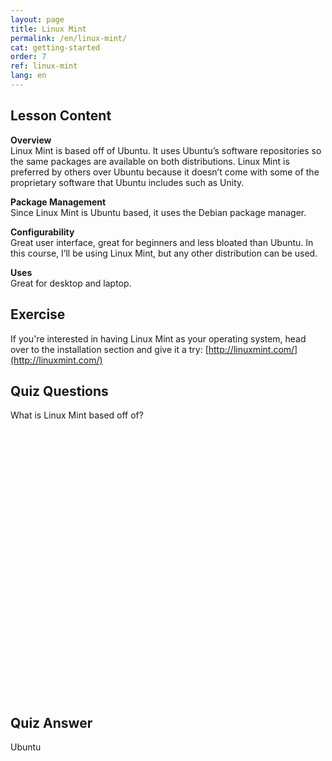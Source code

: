 ```yaml
---
layout: page
title: Linux Mint
permalink: /en/linux-mint/
cat: getting-started
order: 7
ref: linux-mint
lang: en
---
```


## Lesson Content

**Overview**  
Linux Mint is based off of Ubuntu. It uses Ubuntu’s software repositories so the same packages are available on both distributions. Linux Mint is preferred by others over Ubuntu because it doesn’t come with some of the proprietary software that Ubuntu includes such as Unity.

**Package Management**  
Since Linux Mint is Ubuntu based, it uses the Debian package manager.

**Configurability**  
Great user interface, great for beginners and less bloated than Ubuntu. In this course, I’ll be using Linux Mint, but any other distribution can be used. 

**Uses**  
Great for desktop and laptop.

## Exercise

If you're interested in having Linux Mint as your operating system, head over to the installation section and give it a try: [http://linuxmint.com/](http://linuxmint.com/)

## Quiz Questions

What is Linux Mint based off of?  
<br /><br /><br /><br /><br /><br /><br /><br /><br /><br /><br /><br /><br /><br /><br /><br /><br /><br /><br /><br /><br /><br /><br /><br /><br /><br />
## Quiz Answer

Ubuntu